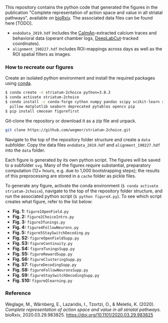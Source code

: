This repository contains the python code that generated the figures in the publication "Complete representation of action space and value in all striatal pathways", available on [bioRxiv](https://www.biorxiv.org/content/10.1101/2020.03.29.983825v1). The associated data files can be found here [TODO].

- `endoData_2019.hdf` includes the [CaImAn](https://github.com/flatironinstitute/CaImAn)-extracted calcium traces and behavioral data (operant chamber logs, [DeepLabCut](https://github.com/DeepLabCut/DeepLabCut)-tracked coordinates).
- `alignment_190227.hdf` includes ROI-mappings across days as well as the ROI spatial filters as images.


### How to recreate our figures

Create an isolated python environment and install the required packages using [conda](https://docs.anaconda.com/anaconda/install/).

```bash
$ conda create -n striatum-2choice python=3.8.3
$ conda activate striatum-2choice
$ conda install -c conda-forge cython numpy pandas scipy scikit-learn statsmodels h5py tqdm scikit-image \
  pillow matplotlib seaborn deprecated pytables opencv pip
$ pip install cmocean figurefirst
```

Git-clone the repository or download it as a zip file and unpack.

```bash
git clone https://github.com/wegmor/striatum-2choice.git
```

Navigate to the top of the repository folder structure and create a `data` subfolder.
Copy the data files `endoData_2019.hdf` and `alignment_190227.hdf` into the `data` folder.

Each figure is generated by its own python script. The figures will be saved to a subfolder `svg`.
Many of the figures require substantial, preparatory computation (12+ hours, e.g. due to 1,000 bootstrapping steps); the results of this preprocessing are stored in a `cache` folder as pickle files.

To generate any figure, activate the conda environment (`$ conda activate striatum-2choice`), navigate to the top of the repository folder structure, and run the associated python script (`$ python figureX.py`).
To see which script creates what figure, refer to the list below:

- **Fig. 1:**   `figure1OpenField.py`
- **Fig. 2:**   `figure2ChoiceIntro.py`
- **Fig. 3:**   `figure3Tunings.py`
- **Fig. 4:**   `figure4FollowNeurons.py`
- **Fig. 5:**   `figure5StaySwitchDecoding.py`
- **Fig. S2:**  `figureOpenFieldSupp.py`
- **Fig. S3:**  `figureContinuity.py`
- **Fig. S4:**  `figureTuningsSupp.py`
- **Fig. S5:**  `figureRewardSupp.py`
- **Fig. S6:**  `figureClusteringSupp.py`
- **Fig. S7:**  `figureDecodingSupp.py`
- **Fig. S8:**  `figureFollowNeuronsSupp.py`
- **Fig. S9:**  `figureStaySwitchDecodingSupp.py`
- **Fig. S10:** `figureQlearning.py`


### Reference

Weglage, M., Wärnberg, E., Lazaridis, I., Tzortzi, O., & Meletis, K. (2020). *Complete representation of action space and value in all striatal pathways.* bioRxiv, 2020.03.29.983825. https://doi.org/10.1101/2020.03.29.983825
